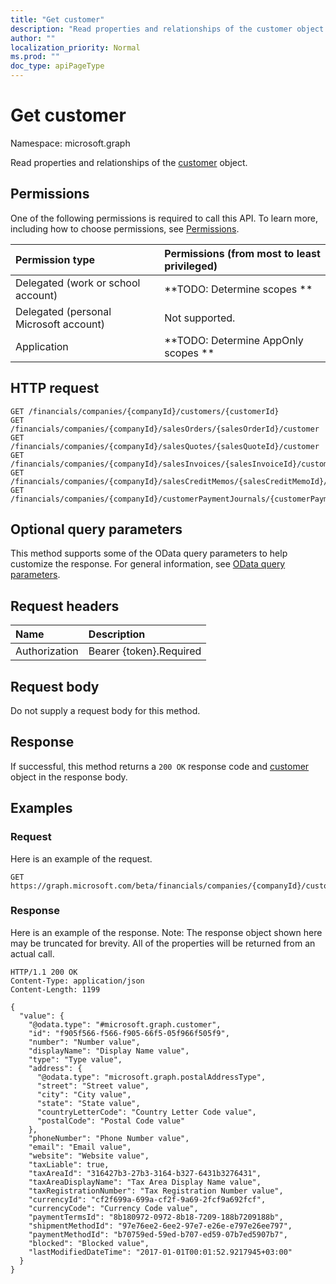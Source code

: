 ```yaml
---
title: "Get customer"
description: "Read properties and relationships of the customer object."
author: ""
localization_priority: Normal
ms.prod: ""
doc_type: apiPageType
---
```


# Get customer

Namespace: microsoft.graph

Read properties and relationships of the [customer](../resources/customer.md) object.

## Permissions
One of the following permissions is required to call this API. To learn more, including how to choose permissions, see [Permissions](/concepts/permissions-reference.md).

|Permission type|Permissions (from most to least privileged)|
|:---|:---|
|Delegated (work or school account)|**TODO: Determine scopes **|
|Delegated (personal Microsoft account)|Not supported.|
|Application|**TODO: Determine AppOnly scopes **|

## HTTP request
<!-- {
  "blockType": "ignored"
}
-->
``` http
GET /financials/companies/{companyId}/customers/{customerId}
GET /financials/companies/{companyId}/salesOrders/{salesOrderId}/customer
GET /financials/companies/{companyId}/salesQuotes/{salesQuoteId}/customer
GET /financials/companies/{companyId}/salesInvoices/{salesInvoiceId}/customer
GET /financials/companies/{companyId}/salesCreditMemos/{salesCreditMemoId}/customer
GET /financials/companies/{companyId}/customerPaymentJournals/{customerPaymentJournalId}/customerPayments/{customerPaymentId}/customer
```

## Optional query parameters
This method supports some of the OData query parameters to help customize the response. For general information, see [OData query parameters](/graph/query-parameters).

## Request headers
|Name|Description|
|:---|:---|
|Authorization|Bearer {token}.Required|

## Request body
Do not supply a request body for this method.

## Response
If successful, this method returns a `200 OK` response code and [customer](../resources/customer.md) object in the response body.

## Examples

### Request
Here is an example of the request.
<!-- {
  "blockType": "request",
  "name": "get_customer"
}
-->
``` http
GET https://graph.microsoft.com/beta/financials/companies/{companyId}/customers/{customerId}
```

### Response
Here is an example of the response. Note: The response object shown here may be truncated for brevity. All of the properties will be returned from an actual call.
<!-- {
  "blockType": "response",
  "truncated": true,
  "@odata.type": "microsoft.graph.customer"
}
-->
``` http
HTTP/1.1 200 OK
Content-Type: application/json
Content-Length: 1199

{
  "value": {
    "@odata.type": "#microsoft.graph.customer",
    "id": "f905f566-f566-f905-66f5-05f966f505f9",
    "number": "Number value",
    "displayName": "Display Name value",
    "type": "Type value",
    "address": {
      "@odata.type": "microsoft.graph.postalAddressType",
      "street": "Street value",
      "city": "City value",
      "state": "State value",
      "countryLetterCode": "Country Letter Code value",
      "postalCode": "Postal Code value"
    },
    "phoneNumber": "Phone Number value",
    "email": "Email value",
    "website": "Website value",
    "taxLiable": true,
    "taxAreaId": "316427b3-27b3-3164-b327-6431b3276431",
    "taxAreaDisplayName": "Tax Area Display Name value",
    "taxRegistrationNumber": "Tax Registration Number value",
    "currencyId": "cf2f699a-699a-cf2f-9a69-2fcf9a692fcf",
    "currencyCode": "Currency Code value",
    "paymentTermsId": "8b180972-0972-8b18-7209-188b7209188b",
    "shipmentMethodId": "97e76ee2-6ee2-97e7-e26e-e797e26ee797",
    "paymentMethodId": "b70759ed-59ed-b707-ed59-07b7ed5907b7",
    "blocked": "Blocked value",
    "lastModifiedDateTime": "2017-01-01T00:01:52.9217945+03:00"
  }
}
```

